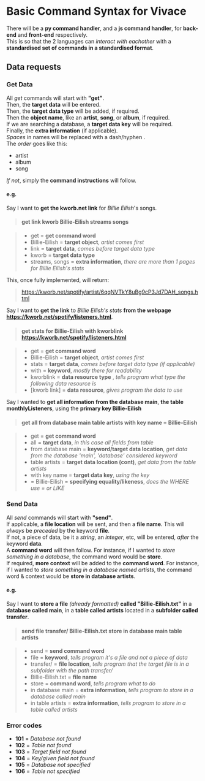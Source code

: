 # Basic Command Syntax for Vivace

There will be a **py command handler**, and a **js command handler**, for **back-end** and **front-end** respectively.<br>
This is so that the 2 languages can _interact with eachother_ with a **standardised set of commands in a standardised format**.<br>

## Data requests

### Get Data

All _get_ commands will start with **"get"**.<br>
Then, the **target data** will be entered.<br>
Then, the **target data type** will be added, if required.<br>
Then the **object name**, like an **artist**, **song**, or **album**, if required.<br>
If we are searching a database, a **target data key** will be required.<br>
Finally, the **extra information** (if applicable).<br>
_Spaces_ in names will be replaced with a dash/hyphen .<br>
The _order_ goes like this:<br>

- artist
- album
- song

_If not_, simply the **command instructions** will follow.<br>

#### e.g.

Say I want to **get the kworb.net link** for _Billie Eilish_'s songs.<br>

> #### get link kworb Billie-Eilish streams songs

> - get = **get command word**
> - Billie-Eilish = **target object**, _artist comes first_
> - link = **target data**, _comes before target data type_
> - kworb = **target data type**
> - streams, songs = **extra information**, _there are more than 1 pages for Billie Eilish's stats_

This, once fully implemented, will return:<br>

> <https://kworb.net/spotify/artist/6qqNVTkY8uBg9cP3Jd7DAH_songs.html>

Say I want to **get the link** to _Billie Eilish's stats_ **from the webpage https://kworb.net/spotify/listeners.html**. <br>

> #### get stats for Billie-Eilish with kworblink https://kworb.net/spotify/listeners.html

> - get = **get command word**
> - Billie-Eilish = **target object**, _artist comes first_
> - stats = **target data**, _comes before target data type (if applicable)_
> - with = **keyword**, _mostly there for readability_
> - kworblink = **data resource type** , _tells program what type the following data resource is_
> - \[kworb link] = **data resource**, _gives program the data to use_

Say I wanted to **get all information** **from the database main**, **the table monthlyListeners**, using the **primary key Billie-Eilish** <br>

> #### get all from database main table artists with key name = Billie-Eilish

> - get = **get command word**
> - all = **target data**, _in this case all fields from table_
> - from database main = **keyword/target data location**, _get data from the database 'main', 'database' considered keyword_
> - table artists = **target data location (cont)**, _get data from the table artists_
> - with key name = **target data key**, _using the key_
> - = Billie-Eilish = **specifying equality/likeness**, _does the WHERE use = or LIKE_

### Send Data

All _send_ commands will start with **"send"**.<br>
If applicable, a **file location** will be sent, and then a **file name**. This will _always_ be _preceded_ by the keyword **file**.<br>
If not, a piece of data, be it a _string_, an _integer_, etc, will be entered, _after_ the keyword **data**.<br>
A **command word** will then follow. For instance, if I wanted to _store something in a database_, the command word would be **store**.<br>
If required, **more context** will be added to the **command word**. For instance, if I wanted to _store something in a database named artists_, the command word & context would be **store in database artists**.<br>

#### e.g.

Say I want to **store a file** _(already formatted)_ **called "Billie-Eilish.txt"** in a **database called main**, in a **table called artists** located in a **subfolder called transfer**.<br>

> #### send file transfer/ Billie-Eilish.txt store in database main table artists

> - send = **send command word**
> - file = **keyword**, _tells program it's a file and not a piece of data_
> - transfer/ = **file location**, _tells program that the target file is in a subfolder with the path transfer/_
> - Billie-Eilish.txt = **file name**
> - store = **command word**, _tells program what to do_
> - in database main = **extra information**, _tells program to store in a database called main_
> - in table artists = **extra information**, _tells program to store in a table called artists_

### Error codes

- **101** = _Database not found_
- **102** = _Table not found_
- **103** = _Target field not found_
- **104** = _Key/given field not found_
- **105** = _Database not specified_
- **106** = _Table not specified_
